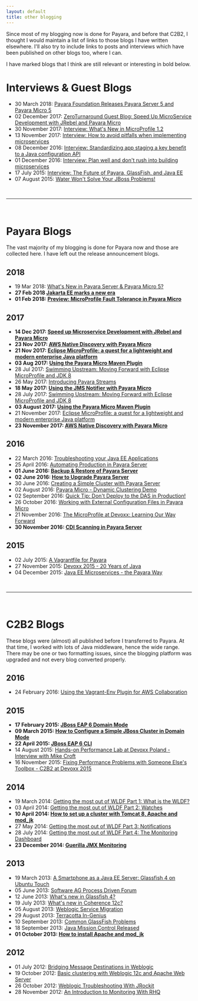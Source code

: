 ```yaml
---
layout: default
title: other blogging
---
```



Since most of my blogging now is done for Payara, and before that C2B2, I thought I would maintain a list of links to those blogs I have written elsewhere. I'll also try to include links to posts and interviews which have been published on other blogs too, where I can.

I have marked blogs that I think are still relevant or interesting in bold below.

# Interviews & Guest Blogs
* 30 March 2018: [Payara Foundation Releases Payara Server 5 and Payara Micro 5](https://www.infoq.com/news/2018/03/payara-releases-version-5)
* 02 December 2017: [ZeroTurnaround Guest Blog: Speed Up MicroService Development with JRebel and Payara Micro](https://zeroturnaround.com/rebellabs/speed-up-microservice-development-with-jrebel-and-payara-micro/)
* 30 November 2017: [Interview: What's New in MicroProfile 1.2](https://www.infoq.com/news/2017/11/whats-new-in-microprofile-1-2)
* 13 November 2017: [Interview: How to avoid pitfalls when implementing microservices](http://searchmicroservices.techtarget.com/feature/How-to-avoid-pitfalls-when-implementing-microservices)
* 08 December 2016: [Interview: Standardizing app staging a key benefit to a Java configuration API](http://www.theserverside.com/video/Standardizing-app-staging-a-key-benefit-to-a-Java-configuration-API)
* 01 December 2016: [Interview: Plan well and don't rush into building microservices](http://searchmicroservices.techtarget.com/video/Plan-well-and-dont-rush-into-building-microservices-Java-pro-says)
* 17 July 2015: [Interview: The Future of Payara, GlassFish, and Java EE](https://www.voxxed.com/2015/08/interview-the-future-of-payara-glassfish-and-java-ee/)
* 07 August 2015: [Water Won't Solve Your JBoss Problems!](https://www.voxxed.com/2015/08/water-wont-solve-your-jboss-problems/)

&nbsp;

----  

&nbsp;

# Payara Blogs
The vast majority of my blogging is done for Payara now and those are collected here. I have left out the release announcement blogs.

## 2018
* 19 Mar 2018: [What's New in Payara Server & Payara Micro 5?](http://blog.payara.fish/whats-new-in-payara-server-payara-micro-5)
* **27 Feb 2018 [Jakarta EE marks a new era](http://blog.payara.fish/jakarta-ee-marks-a-new-era)**
* **01 Feb 2018: [Preview: MicroProfile Fault Tolerance in Payara Micro](http://blog.payara.fish/preview-microprofile-fault-tolerance-in-payara-micro)**

## 2017
* **14 Dec 2017: [Speed up Microservice Development with JRebel and Payara Micro](http://blog.payara.fish/speed-up-microservice-development-with-jrebel-and-payara-micro)**
* **23 Nov 2017: [AWS Native Discovery with Payara Micro](http://blog.payara.fish/aws-native-discovery-with-payara-micro)**
* **21 Nov 2017: [Eclipse MicroProfile: a quest for a lightweight and modern enterprise Java platform](http://blog.payara.fish/eclipse-microprofile-a-quest-for-a-lightweight-and-modern-enterprise-java-platform)**
* **03 Aug 2017: [Using the Payara Micro Maven Plugin](http://blog.payara.fish/using-the-payara-micro-maven-plugin)**
* 28 Jul 2017: [Swimming Upstream: Moving Forward with Eclipse MicroProfile and JDK 8](http://blog.payara.fish/swimming-upstream-moving-forward-with-eclipse-microprofile-and-jdk-8)
* 26 May 2017: [Introducing Payara Streams](http://blog.payara.fish/introducing-payara-server-streams)
* **18 May 2017: [Using the JMS Notifier with Payara Micro](http://blog.payara.fish/using-the-jms-notifier-with-payara-micro)**
* 28 July 2017: [Swimming Upstream: Moving Forward with Eclipse MicroProfile and JDK 8](http://blog.payara.fish/swimming-upstream-moving-forward-with-eclipse-microprofile-and-jdk-8)
* **03 August 2017: [Using the Payara Micro Maven Plugin](http://blog.payara.fish/using-the-payara-micro-maven-plugin)**
* 21 November 2017: [Eclipse MicroProfile: a quest for a lightweight and modern enterprise Java platform](http://blog.payara.fish/eclipse-microprofile-a-quest-for-a-lightweight-and-modern-enterprise-java-platform)
* **23 November 2017: [AWS Native Discovery with Payara Micro](http://blog.payara.fish/aws-native-discovery-with-payara-micro)**

## 2016
* 22 March 2016: [Troubleshooting your Java EE Applications](http://blog.payara.fish/troubleshooting-your-java-ee-applications)
* 25 April 2016: [Automating Production in Payara Server](http://blog.payara.fish/automating-production-in-payara-server)
* **01 June 2016: [Backup & Restore of Payara Server](http://blog.payara.fish/backup-restore-of-payara-server)**
* **02 June 2016: [How to Upgrade Payara Server](http://blog.payara.fish/how-to-upgrade-payara-server)**
* 30 June 2016: [Creating a Simple Cluster with Payara Server](http://blog.payara.fish/creating-a-simple-cluster-with-payara-server)
* 02 August 2016: [Payara Micro - Dynamic Clustering Demo](http://blog.payara.fish/payara-micro-dynamic-clustering-demo)
* 02 September 2016: [Quick Tip: Don't Deploy to the DAS in Production!](http://blog.payara.fish/payara-server-in-production-quick-tip)
* 26 October 2016: [Working with External Configuration Files in Payara Micro](http://blog.payara.fish/working-with-external-configuration-files-in-payara-micro)
* 21 November 2016: [The MicroProfile at Devoxx: Learning Our Way Forward](http://blog.payara.fish/the-microprofile-at-devoxx-learning-our-way-forward)
* **30 November 2016: [CDI Scanning in Payara Server](http://blog.payara.fish/cdi-scanning-in-payara-server)**

## 2015
* 02 July 2015: [A Vagrantfile for Payara](http://blog.payara.fish/a-vagrantfile-for-payara-server)
* 27 November 2015: [Devoxx 2015 - 20 Years of Java](http://blog.payara.fish/devoxx-2015-20-years-of-java)
* 04 December 2015: [Java EE Microservices - the Payara Way](http://blog.payara.fish/java-ee-microservices-the-payara-way)

&nbsp;

----  

&nbsp;

# C2B2 Blogs
These blogs were (almost) all published before I transferred to Payara. At that time, I worked with lots of Java middleware, hence the wide range. There may be one or two formatting issues, since the blogging platform was upgraded and not every blog converted properly.

## 2016
* 24 February 2016: [Using the Vagrant-Env Plugin for AWS Collaboration](https://www.c2b2.co.uk/middleware-blog/using-the-vagrant-env-plugin-for-aws-collaboration.php)

## 2015
* **17 February 2015: [JBoss EAP 6 Domain Mode](https://www.c2b2.co.uk/middleware-blog/jboss-eap-6-domain-mode.php)**
* **09 March 2015: [How to Configure a Simple JBoss Cluster in Domain Mode](https://www.c2b2.co.uk/middleware-blog/how-to-configure-a-simple-jboss-cluster-in-domain-mode.php)**
* **22 April 2015: [JBoss EAP 6 CLI](https://www.c2b2.co.uk/middleware-blog/jboss-eap-6-cli.php)**
* 14 August 2015: [Hands-on Performance Lab at Devoxx Poland - Interview with Mike Croft](https://www.c2b2.co.uk/middleware-blog/mike-croft-at-devoxx-poland.php)
* 16 November 2015: [Fixing Performance Problems with Someone Else's Toolbox - C2B2 at Devoxx 2015](https://www.c2b2.co.uk/middleware-blog/fixing-performance-problems-with.php)

## 2014
* 19 March 2014: [Getting the most out of WLDF Part 1: What is the WLDF?](https://www.c2b2.co.uk/middleware-blog/getting-most-out-of-wldf-part-1-what-is.php)
* 03 April 2014: [Getting the most out of WLDF Part 2: Watches](https://www.c2b2.co.uk/middleware-blog/getting-most-out-of-wldf-part-2-watches.php)
* **10 April 2014: [How to set up a cluster with Tomcat 8, Apache and mod_jk](https://www.c2b2.co.uk/middleware-blog/how-to-set-up-cluster-with-tomcat-8.php)**
* 27 May 2014: [Getting the most out of WLDF Part 3: Notifications](https://www.c2b2.co.uk/middleware-blog/getting-most-out-of-wldf-part-3.php)
* 28 July 2014: [Getting the most out of WLDF Part 4: The Monitoring Dashboard](https://www.c2b2.co.uk/middleware-blog/getting-most-out-of-wldf-part-4.php)
* **23 December 2014: [Guerilla JMX Monitoring](https://www.c2b2.co.uk/middleware-blog/guerilla-jmx-monitoring.php)**

## 2013
* 19 March 2013: [A Smartphone as a Java EE Server: Glassfish 4 on Ubuntu Touch](https://www.c2b2.co.uk/middleware-blog/a-smartphone-as-jee-server-glassfish-on.php)
* 05 June 2013: [Software AG Process Driven Forum](https://www.c2b2.co.uk/middleware-blog/software-ag-process-driven-forum.php)
* 12 June 2013: [What's new in Glassfish 4?](https://www.c2b2.co.uk/middleware-blog/whats-new-in-glassfish-4.php)
* 19 July 2013: [What's new in Coherence 12c?](https://www.c2b2.co.uk/middleware-blog/whats-new-in-coherence-12c.php)
* 05 August 2013: [Weblogic Service Migration](https://www.c2b2.co.uk/middleware-blog/weblogic-service-migration.php)
* 29 August 2013: [Terracotta In-Genius](https://www.c2b2.co.uk/middleware-blog/terracotta-in-genius.php)
* 10 September 2013: [Common GlassFish Problems](https://www.c2b2.co.uk/middleware-blog/common-glassfish-problems.php)
* 18 September 2013: [Java Mission Control Released](https://www.c2b2.co.uk/middleware-blog/java-mission-control-released.php)
* **01 October 2013: [How to install Apache and mod\_jk](https://www.c2b2.co.uk/middleware-blog/how-to-install-apache-and-modjk.php)**

## 2012
* 01 July 2012: [Bridging Message Destinations in Weblogic](https://www.c2b2.co.uk/middleware-blog/bridging-message-destinations-in.php)
* 19 October 2012: [Basic clustering with Weblogic 12c and Apache Web Server](https://www.c2b2.co.uk/middleware-blog/basic-clustering-with-weblogic-12c-and.php)
* 26 October 2012: [Weblogic Troubleshooting With JRockit](https://www.c2b2.co.uk/middleware-blog/weblogic-troubleshooting-with-jrockit.php)
* 28 November 2012: [An Introduction to Monitoring With RHQ](https://www.c2b2.co.uk/middleware-blog/an-introduction-to-monitoring-with-rhq.php)

